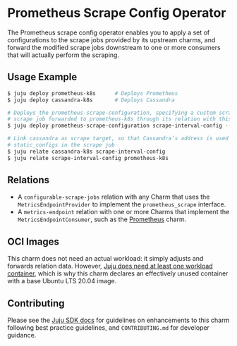 # Prometheus Scrape Config Operator

The Prometheus scrape config operator enables you to apply a set of configurations
to the scrape jobs provided by its upstream charms, and forward the modified scrape
jobs downstream to one or more consumers that will actually perform the scraping.

## Usage Example

```sh
$ juju deploy prometheus-k8s      # Deploys Prometheus
$ juju deploy cassandra-k8s       # Deploys Cassandra

# Deploys the prometheus-scrape-configuration, specifying a custom scrape interval valid only for the
# scrape job forwarded to prometheus-k8s through its relation with this charm
$ juju deploy prometheus-scrape-configuration scrape-interval-config --config scrape-interval=20s  

# Link cassandra as scrape target, so that Cassandra’s address is used as a
# static_configs in the scrape job
$ juju relate cassandra-k8s scrape-interval-config  
$ juju relate scrape-interval-config prometheus-k8s  
```

## Relations

- A `configurable-scrape-jobs` relation with any Charm that uses the
  `MetricsEndpointProvider` to implement the `prometheus_scrape` interface.
- A `metrics-endpoint` relation with one or more Charms that implement the
  `MetricsEndpointConsumer`, such as the [Prometheus](https://charmhub.io/prometheus-k8s) charm.

## OCI Images

This charm does not need an actual workload: it simply adjusts and forwards relation data.
However, [Juju does need at least one workload container](https://bugs.launchpad.net/juju/+bug/1928991),
which is why this charm declares an effectively unused container with a base Ubuntu LTS 20.04 image.

## Contributing

Please see the [Juju SDK docs](https://juju.is/docs/sdk) for guidelines 
on enhancements to this charm following best practice guidelines, and
`CONTRIBUTING.md` for developer guidance.
